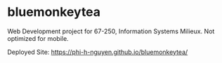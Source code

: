 # bluemonkeytea

Web Development project for 67-250, Information Systems Milieux. Not optimized for mobile.

Deployed Site: https://phi-h-nguyen.github.io/bluemonkeytea/
